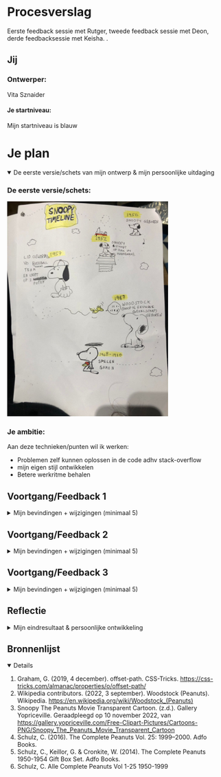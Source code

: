 # Procesverslag
Eerste feedback sessie met Rutger, tweede feedback sessie met Deon, derde feedbacksessie met Keisha. . 


## Jij

### Ontwerper:
Vita Sznaider

#### Je startniveau:
Mijn startniveau is blauw




# Je plan

<details open>
  <summary>De eerste versie/schets van mijn ontwerp & mijn persoonlijke uitdaging</summary>

  ### De eerste versie/schets:
  <img src="readme-images/schets.jpg" width ="375px" alt="eerste schets">


  ### Je ambitie: 
  Aan deze technieken/punten wil ik werken:
  - Problemen zelf kunnen oplossen in de code adhv stack-overflow
  - mijn eigen stijl ontwikkelen
  - Betere werkritme behalen
</details>




## Voortgang/Feedback 1

<details>
  <summary>Mijn bevindingen + wijzigingen (minimaal 5)</summary>

  ### Bevinding 1:
  In de eerste feedback sessie zei Rutger dat mijn schets leuk is maar dat ik na moet denken over wat hem uniek maakt.

  #### oplossing:
  Ik heb de vormgeving van Snoopy overgenomen met kromme lijnen en een naïef opmaak. 


  ### Bevinding 2:
  Tip: Je kan de "comic" vormgeving aanhouden met vierkante blokken en horizontal scrolling
  #### oplossing:
  Ik heb de ordered list in een flexbox gestopt en deze wordt horizontaal weergegeven
  <img src="readme-images/eerstepagina.png" width="375px"; alt="eerste ontwikkeling in de pagina, horizontale lijst">

  ### Bevinding 3:
  Je zou ook de tekenstijl kunnen toevoegen en gebruik maken van zwart/wit van de oude snoopy
  #### oplossing:
  Ik heb de tekenstijl toegevoegd door consistent te zijn met de svg's die ik plaats en de minimalistische tekenstijl. 
 
  ### Bevinding 4:
  Je moet nadenken over interacties
  #### oplossing:
  Ik ging meteen aan de slag en heb een animatie van vliegende woodstock gemaakt. 

  ### Bevinding 5:
  Goed idee, snoopy heeft veel uiterlijken om uit te werken.  
  #### oplossing:
  Ik heb verschillende vormen van Snoopy gekozen om in mijn tijdlijn weer te geven, om een overzichtelijk beeld te geven. 


  ### Bevinding 6:
  Lijkt te veel op een tijdlijn
  <img src="readme-images/tweedepagina.png" width="375px" alt="tweede ontwikkeling in de pagina 'knoppen'">  
  #### oplossing:
  Snoopy fases als actuele snoopy's uit de geschiedenis weergegeven
  <img src="readme-images/derdepagina.png" width="375px" alt="derde ontwikkeling in de pagina met snoopys">  
</details>




## Voortgang/Feedback 2

<details>
  <summary>Mijn bevindingen + wijzigingen (minimaal 5)</summary>
  
  ### Bevinding 1:
  Deon zei dat mijn kleurenpalet rood mist
  #### oplossing:
  Ik heb een rood huisje van Snoopy als achtergrond toegevoegd



  ### Bevinding 2:
  Er waren geen states.

  #### oplossing:
  Ik heb een hover state toegevoegd waarbij de buttons groter worden. Voor focus heb ik geexperimenteerd maar was mij niet echt gelukt, was alsnog tevreden met dat je via tab de buttons nog steeds kan selecteren. 


  ### Bevinding 3:
  Alt text miste in sommige afbeeldingen

  #### oplossing:
  Alt text aan alle foto's toegevoegd.


  ### Bevinding 4:
  Kleuren waren niet met variabelen (CSS properties) gemaakt
  #### oplossing:
  Alle kleuren aangepast en staan nu in de properties.
  

  ### Bevinding 5:
  Er zijn pixels bij sommige plekken.
  #### oplossing:
  Ik heb de pixels vervangen door toegestaan relative units (meestal em)


  ### Bevinding 5:
  *Je hebt Snoopy gekozen, niet woodstock*
  #### oplossing:
  Ik heb verder meer gefocust op Snoopy zelf dan zijn beste vriend, ook al doen ze alles samen. Interacties met Snoopy bedacht en gemaakt.

</details>




## Voortgang/Feedback 3

<details>
  <summary>Mijn bevindingen + wijzigingen (minimaal 5)</summary>
  
  ### Bevinding 1:
  In de CSS miste er per onderdeel een kopje
  #### oplossing:
  Heb de code geformat met CSS formatter en beautify, spaties toegevoegd en kopjes.


  ### Bevinding 2:
  Bronnen misten 
  #### oplossing:
  Heb de bronnen toegevoegd



  ### Bevinding 3:
  de wolken vliegen over de plaatjes heen
  <img src="readme-images/vierdepagina.png" width="375px" alt="vierde ontwikkeling in de pagina met wolken op de plaatjes">  
  #### oplossing:
  Heb de wolken bij de details pagina's weggehaald/uitgezet (display:none gegeven aan de header)
  <img src="readme-images/zonderwolken.png" width="375px" alt="vierde ontwikkeling in de pagina zonder wolken op de plaatjes">  
 
 
  ### Bevinding 2:
  Secties die ik niet ga gebruiken staan nog overal
  #### oplossing:
  Heb de regels die ik nier had gebruikt weggehaald.





</details>




## Reflectie

<details>
  <summary>Mijn eindresultaat & persoonlijke ontwikkeling</summary>

  ### Je uitkomst - karakteristiek screenshot(s):
  <img src="readme-images/huidigontwerp.png" width="375px" alt="huidig ontwerp">


  ### Dit ging goed/Heb ik geleerd: 
Woodstock animatie is waar ik de meeste complimenten voor heb gekregen.

Het ontwerp is mooier geworden dan mijn vrienden en familie hebben bedacht. 

Ik ben nu gewend aan de werkritme waaraan ik wou wennen.

ik heb meerdere dingen geleerd, waaronder:
-voor bijna elk probleem is een *stack overflow* post. In hoeverre de code die daar aangeboden wordt betrouwbaar/ethisch is is aan de ontwerper te bepalen. 
-met svg's hebben we meer controle over de *texture* van wat we proberen te creeren. 
-*offset path* is de manier om een element op jouw manier te animeren.
-last-of-type(2) bestaat niet, alleen *nth-last-of-type(2)*.
-Het is onderandere daarom verstandig om geen selectors van last-of-type te gebruiken als je nog niet klaar bent met je 'types.'
-Goed om vanuit het hart te werken omdat je dan meer zin hebt in het project, ipv constant betere en ingewikkeldere codepens te zoeken.
-kleuren moeten in root:.(css properties)
  <img src="readme-images/huidigontwerp.png" width="375px" alt="nogmaals mijn mooie index met de mooie kleine details in de h1">


  ### Dit was lastig/Is niet gelukt:
Aan het einde van het project kreeg ik steeds de plaatjes van de strips in beeld bij mijn index. Dat was niet de bedoeling.
Ik weet bijna zeker dat er een manier is om ze eenmaal te verstoppen zonder *veel regels code voor elk element*. 
Ik had ook graag andere achtergronden en spraak svg'tjes gemaakt. Aangezien het onverwachte urenlang duurde voordat ik de comics weer zelfstandig weg kreeg van mijn index maak ik me zorgen dat het net vlakbij de deadline mis kan gaan, die risico nemen doe ik niet. Maar ook omdat de pagina anders te druk wordt.

  <img src="readme-images/fail.jpg" width="375px" alt="jammer">
  <img src="readme-images/fail2.jpg" width="375px" alt="jammer2">

</details>




## Bronnenlijst

<details open>


1. Graham, G. (2019, 4 december). offset-path. CSS-Tricks. https://css-tricks.com/almanac/properties/o/offset-path/
2. Wikipedia contributors. (2022, 3 september). Woodstock (Peanuts). Wikipedia. https://en.wikipedia.org/wiki/Woodstock_(Peanuts)
3. Snoopy The Peanuts Movie Transparent Cartoon. (z.d.). Gallery Yopriceville. Geraadpleegd op 10 november 2022, van https://gallery.yopriceville.com/Free-Clipart-Pictures/Cartoons-PNG/Snoopy_The_Peanuts_Movie_Transparent_Cartoon
4. Schulz, C. (2016). The Complete Peanuts Vol. 25: 1999–2000. Adfo Books.
5. Schulz, C., Keillor, G. & Cronkite, W. (2014). The Complete Peanuts 1950-1954 Gift Box Set. Adfo Books.
6. Schulz, C. Alle Complete Peanuts Vol 1-25 1950-1999

</details>